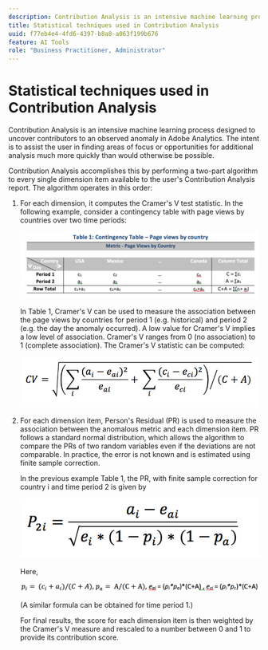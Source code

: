 ```yaml
---
description: Contribution Analysis is an intensive machine learning process designed to uncover contributors to an observed anomaly in Adobe Analytics. The intent is to assist the user in finding areas of focus or opportunities for additional analysis much more quickly than would otherwise be possible.
title: Statistical techniques used in Contribution Analysis
uuid: f77eb4e4-4fd6-4397-b8a8-a063f199b676
feature: AI Tools
role: "Business Practitioner, Administrator"
---
```


# Statistical techniques used in Contribution Analysis

Contribution Analysis is an intensive machine learning process designed to uncover contributors to an observed anomaly in Adobe Analytics. The intent is to assist the user in finding areas of focus or opportunities for additional analysis much more quickly than would otherwise be possible.

Contribution Analysis accomplishes this by performing a two-part algorithm to every single dimension item available to the user's Contribution Analysis report. The algorithm operates in this order:

1. For each dimension, it computes the Cramer's V test statistic. In the following example, consider a contingency table with page views by countries over two time periods:

   ![](assets/contingency_table.png)

   In Table 1, Cramer's V can be used to measure the association between the page views by countries for period 1 (e.g. historical) and period 2 (e.g. the day the anomaly occurred). A low value for Cramer's V implies a low level of association. Cramer's V ranges from 0 (no association) to 1 (complete association). The Cramer's V statistic can be computed:

   ![](assets/cramers-v.png)

1. For each dimension item, Person's Residual (PR) is used to measure the association between the anomalous metric and each dimension item. PR follows a standard normal distribution, which allows the algorithm to compare the PRs of two random variables even if the deviations are not comparable. In practice, the error is not known and is estimated using finite sample correction.

   In the previous example Table 1, the PR, with finite sample correction for country i and time period 2 is given by

   ![](assets/persons-residual.png)

   Here,

   ![](assets/pr-example.png)

   (A similar formula can be obtained for time period 1.)

   For final results, the score for each dimension item is then weighted by the Cramer's V measure and rescaled to a number between 0 and 1 to provide its contribution score.

